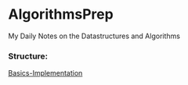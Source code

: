 # AlgorithmsPrep

My Daily Notes on the Datastructures and Algorithms

### Structure:

[Basics-Implementation](https://github.com/sandeepgottipati/AlgorithmsPrep/tree/master/Basics-Implementation)
